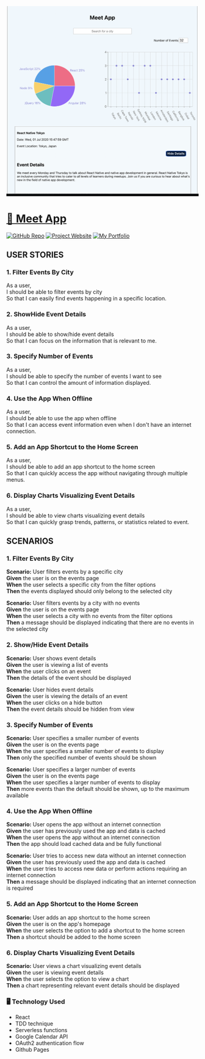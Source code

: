 ![alt text](meetscrsh.png)
# [🔗 Meet App](https://abneralexis.github.io/meet/)
[![GitHub Repo](https://img.shields.io/badge/GitHub-Repo-blue?logo=github)](https://github.com/abnerAlexis/meet)
[![Project Website](https://img.shields.io/badge/Project-Website-green?logo=google-chrome)](https://abneralexis.github.io/meet/)
[![My Portfolio](https://img.shields.io/badge/My%20Portfolio-orange?logo=google-chrome)](https://abneralexis.github.io/aabner-portfolio/index.html)




## USER STORIES
### 1. Filter Events By City

As a user,<br>
I should be able to filter events by city<br>
So that I can easily find events happening in a specific location.
 
### 2. ShowHide Event Details

As a user,<br>
I should be able to show/hide event details<br>
So that I can focus on the information that is relevant to me.

### 3. Specify Number of Events

As a user,<br>
I should be able to specify the number of events I want to see<br>
So that I can control the amount of information displayed.

### 4. Use the App When Offline

As a user,<br>
I should be able to use the app when offline<br>
So that I can access event information even when I don't have an internet connection.

### 5. Add an App Shortcut to the Home Screen

As a user,<br>
I should be able to add an app shortcut to the home screen<br>
So that I can quickly access the app without navigating through multiple menus.

### 6. Display Charts Visualizing Event Details

As a user,<br>
I should be able to view charts visualizing event details<br>
So that I can quickly grasp trends, patterns, or statistics related to event.

## SCENARIOS
### 1. Filter Events By City

<strong>Scenario:</strong> User filters events by a specific city<br>
  <strong>Given</strong> the user is on the events page<br>
  <strong>When</strong> the user selects a specific city from the filter options<br>
  <strong>Then</strong> the events displayed should only belong to the selected city

<strong>Scenario:</strong> User filters events by a city with no events<br>
  <strong>Given</strong> the user is on the events page<br>
  <strong>When</strong> the user selects a city with no events from the filter options<br>
  <strong>Then</strong> a message should be displayed indicating that there are no events in the selected city
  
  ### 2. Show/Hide Event Details

<strong>Scenario:</strong> User shows event details<br>
  <strong>Given</strong> the user is viewing a list of events<br>
  <strong>When</strong> the user clicks on an event<br>
  <strong>Then</strong> the details of the event should be displayed<br>

<strong>Scenario:</strong> User hides event details<br>
  <strong>Given</strong> the user is viewing the details of an event<br>
  <strong>When</strong> the user clicks on a hide button<br>
  <strong>Then</strong> the event details should be hidden from view

  ### 3. Specify Number of Events

<strong>Scenario:</strong> User specifies a smaller number of events<br>
  <strong>Given</strong> the user is on the events page<br>
  <strong>When</strong> the user specifies a smaller number of events to display<br>
  <strong>Then</strong> only the specified number of events should be shown

<strong>Scenario:</strong> User specifies a larger number of events<br>
  <strong>Given</strong> the user is on the events page<br>
  <strong>When</strong> the user specifies a larger number of events to display<br>
  <strong>Then</strong> more events than the default should be shown, up to the maximum available

  ### 4.  Use the App When Offline

<strong>Scenario:</strong> User opens the app without an internet connection<br>
  <strong>Given</strong> the user has previously used the app and data is cached<br>
  <strong>When</strong> the user opens the app without an internet connection<br>
  <strong>Then</strong> the app should load cached data and be fully functional

<strong>Scenario:</strong> User tries to access new data without an internet connection<br>
  <strong>Given</strong> the user has previously used the app and data is cached<br>
  <strong>When</strong> the user tries to access new data or perform actions requiring an internet connection<br>
  <strong>Then</strong> a message should be displayed indicating that an internet connection is required

  ### 5. Add an App Shortcut to the Home Screen

<strong>Scenario:</strong> User adds an app shortcut to the home screen<br>
  <strong>Given</strong> the user is on the app's homepage<br>
  <strong>When</strong> the user selects the option to add a shortcut to the home screen<br>
  <strong>Then</strong> a shortcut should be added to the home screen

  ### 6. Display Charts Visualizing Event Details

<strong>Scenario:</strong> User views a chart visualizing event details<br>
  <strong>Given</strong> the user is viewing event details<br>
  <strong>When</strong> the user selects the option to view a chart<br>
  <strong>Then</strong> a chart representing relevant event details should be displayed

###  🖥️ Technology Used
* React 
* TDD technique
* Serverless functions
* Google Calendar API 
* OAuth2 authentication flow 
* Github Pages